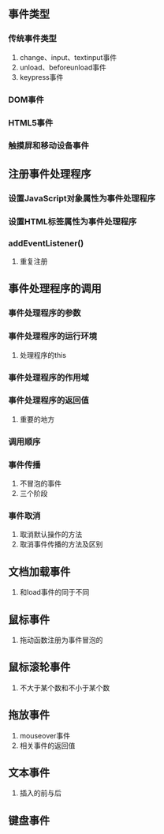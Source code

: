 ## 事件类型
### 传统事件类型
1. change、input、textinput事件
2. unload、beforeunload事件
3. keypress事件
### DOM事件
### HTML5事件
### 触摸屏和移动设备事件
## 注册事件处理程序
### 设置JavaScript对象属性为事件处理程序
### 设置HTML标签属性为事件处理程序
### addEventListener()
1. 重复注册
## 事件处理程序的调用
### 事件处理程序的参数
### 事件处理程序的运行环境
1. 处理程序的this
### 事件处理程序的作用域
### 事件处理程序的返回值
1. 重要的地方
### 调用顺序
### 事件传播
1. 不冒泡的事件
2. 三个阶段
### 事件取消
1. 取消默认操作的方法
2. 取消事件传播的方法及区别
## 文档加载事件
1. 和load事件的同于不同
## 鼠标事件
1. 拖动函数注册为事件冒泡的
## 鼠标滚轮事件
1. 不大于某个数和不小于某个数
## 拖放事件
1. mouseover事件
2. 相关事件的返回值
## 文本事件
1. 插入的前与后
## 键盘事件